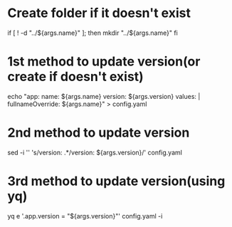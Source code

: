 # Create folder if it doesn't exist
if [ ! -d "../${args.name}" ]; then
mkdir "../${args.name}"
fi

# 1st method to update version(or create if doesn't exist)
echo "app:
  name: ${args.name} 
  version: ${args.version}
values: |
  fullnameOverride: ${args.name}" > config.yaml

# 2nd method to update version
sed -i '' 's/version: .*/version: ${args.version}/' config.yaml

# 3rd method to update version(using yq)
yq e '.app.version = "${args.version}"' config.yaml -i